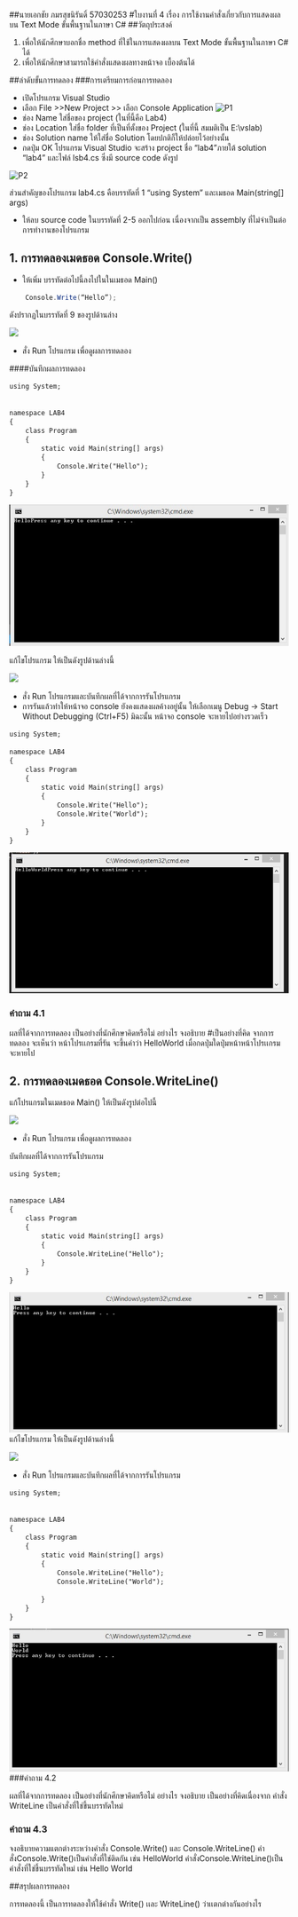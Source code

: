 ##นายเอกชัย ภมรสุขนิรันดิ์ 57030253
#ใบงานที่ 4
เรื่อง การใช้งานคำสั่งเกี่ยวกับการแสดงผลบน Text Mode ขั้นพื้นฐานในภาษา C#
##วัตถุประสงค์
1. เพื่อให้นักศึกษาบอกชื่อ method ที่ใช้ในการแสดงผลบน Text Mode ขั้นพื้นฐานในภาษา C# ได้
2. เพื่อให้นักศึกษาสามารถใช้คำสั่งแสดงผลทางหน้าจอ เบื้องต้นได้

##ลำดับขั้นการทดลอง
###การเตรียมการก่อนการทดลอง
  * เปิดโปรแกรม Visual Studio 
  *  เลือก File >>New Project >> เลือก Console Application 
![P1](https://github.com/Desktop-Programming-Lab-2559/LAB-04/blob/master/imgs/P1.png)
  *  ช่อง Name ใส่ชื่อของ project (ในที่นี้คือ Lab4)
  *  ช่อง Location ใส่ชื่อ folder ที่เป็นที่ตั้งของ Project (ในที่นี้ สมมติเป็น E:\vslab)
  *  ช่อง Solution name ให้ใส่ชื่อ Solution โดยปกติก็ให้ปล่อยไว้อย่างนั้น 
  *  กดปุ่ม OK โปรแกรม Visual Studio จะสร้าง project ชื่อ “lab4”ภายใต้ solution “lab4” และไฟล์ lsb4.cs ซึ่งมี source code ดังรูป 

![P2](https://github.com/Desktop-Programming-Lab-2559/LAB-04/blob/master/imgs/P2.png)

ส่วนสำคัญของโปรแกรม lab4.cs  คือบรรทัดที่ 1 “using System” และเมธอด Main(string[] args)


 *  ให้ลบ source code ในบรรทัดที่ 2-5 ออกไปก่อน เนื่องจากเป็น assembly ที่ไม่จำเป็นต่อการทำงานของโปรแกรม 

## 1. การทดลองเมดธอด Console.Write()
* ให้เพิ่ม บรรทัดต่อไปนี้ลงไปในในเมธอด Main()
```csharp 
    Console.Write(“Hello”);
```
ดังปรากฏในบรรทัดที่ 9 ของรูปด้านล่าง 

![](https://github.com/Desktop-Programming-Lab-2559/LAB-04/blob/master/imgs/P3.png)
 
 * สั่ง Run โปรแกรม เพื่อดูผลการทดลอง 

####บันทึกผลการทดลอง
```
using System;


namespace LAB4
{
    class Program
    {
        static void Main(string[] args)
        {
            Console.Write("Hello");
        }
    }
}

```
![](https://github.com/Ekachai253/LAB-04/blob/5283136e34ebea6a45a1621051ae21e71f402d9c/run.jpg)

แก้ไขโปรแกรม ให้เป็นดังรูปด้านล่างนี้    

![](https://github.com/Desktop-Programming-Lab-2559/LAB-04/blob/master/imgs/P4.png)

 * สั่ง Run โปรแกรมและบันทึกผลที่ได้จากการรันโปรแกรม
 * การรันแล้วทำให้หน้าจอ console ยังคงแสดงผลค้างอยู่นั้น ให้เลือกเมนู Debug -> Start Without Debugging (Ctrl+F5) มิฉะนั้น หน้าจอ console จะหายไปอย่างรวดเร็ว
```
using System;

namespace LAB4
{
    class Program
    {
        static void Main(string[] args)
        {
            Console.Write("Hello");
            Console.Write("World");
        }
    }
}
```
![](https://github.com/Ekachai253/LAB-04/blob/74e326acc1f8f51d6d4d41cd22ff0f232aa7effb/imgs/run1.jpg)



### คำถาม 4.1 

ผลที่ได้จากการทดลอง เป็นอย่างที่นักศึกษาคิดหรือไม่ อย่างไร  จงอธิบาย
#เป็นอย่างที่คิด
จากการทดลอง จะเห็นว่า หน้าโปรเเกรมที่รัน จะขึ้นคำว่า HelloWorld เมื่อกดปุ่มใดปุ่มหน้าหน้าโปรเเกรม จะหายไป


## 2. การทดลองเมดธอด Console.WriteLine()

แก้โปรแกรมในเมดธอด Main() ให้เป็นดังรูปต่อไปนี้

![](https://github.com/Desktop-Programming-Lab-2559/LAB-04/blob/master/imgs/P5.png)

 * สั่ง Run โปรแกรม เพื่อดูผลการทดลอง 

บันทึกผลที่ได้จากการรันโปรแกรม
```
using System;


namespace LAB4
{
    class Program
    {
        static void Main(string[] args)
        {
            Console.WriteLine("Hello");
        }
    }
}
```
![](https://github.com/Ekachai253/LAB-04/blob/e08a59505a541d69899be3170327e2da2f9cae1b/imgs/run2.jpg)
แก้ไขโปรแกรม ให้เป็นดังรูปด้านล่างนี้

![](https://github.com/Desktop-Programming-Lab-2559/LAB-04/blob/master/imgs/P6.png)

 * สั่ง Run โปรแกรมและบันทึกผลที่ได้จากการรันโปรแกรม
```
using System;


namespace LAB4
{
    class Program
    {
        static void Main(string[] args)
        {
            Console.WriteLine("Hello");
            Console.WriteLine("World");

        }
    }
}
```
![](https://github.com/Ekachai253/LAB-04/blob/8662488869eb0b965991f032a5c5e7d019466e52/imgs/run3.jpg)
###คำถาม 4.2

ผลที่ได้จากการทดลอง เป็นอย่างที่นักศึกษาคิดหรือไม่ อย่างไร  จงอธิบาย
เป็นอย่างที่คิดเนื่องจาก คำสั่ง WriteLine เป็นคำสั่งที่ใช่ขึ้นบรรทัดใหม่

### คำถาม 4.3 

จงอธิบายความแตกต่างระหว่างคำสั่ง Console.Write() และ Console.WriteLine()
คำสั่งConsole.Write()เป็นคำสั่งที่ใช่ติดกัน เช่น HelloWorld
คำสั่งConsole.WriteLine()เป็นคำสั่งที่ใช่ขึ้นบรรทัดใหม่ เช่น Hello
                                                World

##สรุปผลการทดลอง

การทดลองนี้ เป็นการทดลองให้ใช้คำสั่ง Write() เเละ WriteLine() ว่าเเตกต่างกันอย่างไร

